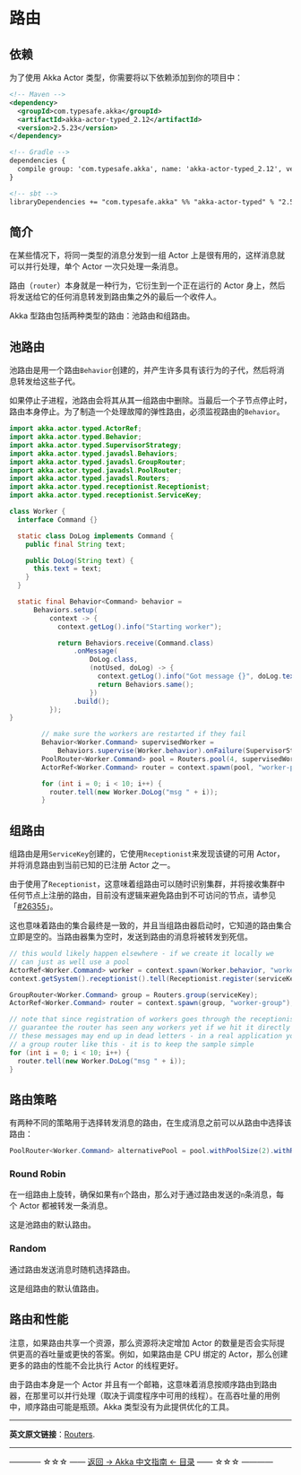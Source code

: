 # 路由
## 依赖

为了使用 Akka Actor 类型，你需要将以下依赖添加到你的项目中：

```xml
<!-- Maven -->
<dependency>
  <groupId>com.typesafe.akka</groupId>
  <artifactId>akka-actor-typed_2.12</artifactId>
  <version>2.5.23</version>
</dependency>

<!-- Gradle -->
dependencies {
  compile group: 'com.typesafe.akka', name: 'akka-actor-typed_2.12', version: '2.5.23'
}

<!-- sbt -->
libraryDependencies += "com.typesafe.akka" %% "akka-actor-typed" % "2.5.23"
```

## 简介

在某些情况下，将同一类型的消息分发到一组 Actor 上是很有用的，这样消息就可以并行处理，单个 Actor 一次只处理一条消息。

路由（`router`）本身就是一种行为，它衍生到一个正在运行的 Actor 身上，然后将发送给它的任何消息转发到路由集之外的最后一个收件人。

Akka 型路由包括两种类型的路由：池路由和组路由。

## 池路由

池路由是用一个路由`Behavior`创建的，并产生许多具有该行为的子代，然后将消息转发给这些子代。

如果停止子进程，池路由会将其从其一组路由中删除。当最后一个子节点停止时，路由本身停止。为了制造一个处理故障的弹性路由，必须监视路由的`Behavior`。

```java
import akka.actor.typed.ActorRef;
import akka.actor.typed.Behavior;
import akka.actor.typed.SupervisorStrategy;
import akka.actor.typed.javadsl.Behaviors;
import akka.actor.typed.javadsl.GroupRouter;
import akka.actor.typed.javadsl.PoolRouter;
import akka.actor.typed.javadsl.Routers;
import akka.actor.typed.receptionist.Receptionist;
import akka.actor.typed.receptionist.ServiceKey;

class Worker {
  interface Command {}

  static class DoLog implements Command {
    public final String text;

    public DoLog(String text) {
      this.text = text;
    }
  }

  static final Behavior<Command> behavior =
      Behaviors.setup(
          context -> {
            context.getLog().info("Starting worker");

            return Behaviors.receive(Command.class)
                .onMessage(
                    DoLog.class,
                    (notUsed, doLog) -> {
                      context.getLog().info("Got message {}", doLog.text);
                      return Behaviors.same();
                    })
                .build();
          });
}

        // make sure the workers are restarted if they fail
        Behavior<Worker.Command> supervisedWorker =
            Behaviors.supervise(Worker.behavior).onFailure(SupervisorStrategy.restart());
        PoolRouter<Worker.Command> pool = Routers.pool(4, supervisedWorker);
        ActorRef<Worker.Command> router = context.spawn(pool, "worker-pool");

        for (int i = 0; i < 10; i++) {
          router.tell(new Worker.DoLog("msg " + i));
        }
```

## 组路由

组路由是用`ServiceKey`创建的，它使用`Receptionist`来发现该键的可用 Actor，并将消息路由到当前已知的已注册 Actor 之一。

由于使用了`Receptionist`，这意味着组路由可以随时识别集群，并将接收集群中任何节点上注册的路由，目前没有逻辑来避免路由到不可访问的节点，请参见「[#26355](https://github.com/akka/akka/issues/26355)」。

这也意味着路由的集合最终是一致的，并且当组路由器启动时，它知道的路由集合立即是空的。当路由器集为空时，发送到路由的消息将被转发到死信。

```java
// this would likely happen elsewhere - if we create it locally we
// can just as well use a pool
ActorRef<Worker.Command> worker = context.spawn(Worker.behavior, "worker");
context.getSystem().receptionist().tell(Receptionist.register(serviceKey, worker));

GroupRouter<Worker.Command> group = Routers.group(serviceKey);
ActorRef<Worker.Command> router = context.spawn(group, "worker-group");

// note that since registration of workers goes through the receptionist there is no
// guarantee the router has seen any workers yet if we hit it directly like this and
// these messages may end up in dead letters - in a real application you would not use
// a group router like this - it is to keep the sample simple
for (int i = 0; i < 10; i++) {
  router.tell(new Worker.DoLog("msg " + i));
}
```

## 路由策略

有两种不同的策略用于选择转发消息的路由，在生成消息之前可以从路由中选择该路由：

```java
PoolRouter<Worker.Command> alternativePool = pool.withPoolSize(2).withRoundRobinRouting();
```

### Round Robin

在一组路由上旋转，确保如果有`n`个路由，那么对于通过路由发送的`n`条消息，每个 Actor 都被转发一条消息。

这是池路由的默认路由。

###  Random
通过路由发送消息时随机选择路由。

这是组路由的默认值路由。

## 路由和性能

注意，如果路由共享一个资源，那么资源将决定增加 Actor 的数量是否会实际提供更高的吞吐量或更快的答案。例如，如果路由是 CPU 绑定的 Actor，那么创建更多的路由的性能不会比执行 Actor 的线程更好。

由于路由本身是一个 Actor 并且有一个邮箱，这意味着消息按顺序路由到路由器，在那里可以并行处理（取决于调度程序中可用的线程）。在高吞吐量的用例中，顺序路由可能是瓶颈。Akka 类型没有为此提供优化的工具。


----------

**英文原文链接**：[Routers](https://doc.akka.io/docs/akka/current/typed/routers.html).


----------
———— ☆☆☆ —— [返回 -> Akka 中文指南 <- 目录](https://github.com/guobinhit/akka-guide/blob/master/README.md) —— ☆☆☆ ————